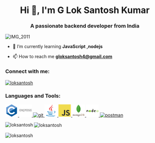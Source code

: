 <h1 align="center">Hi 👋, I'm G Lok Santosh Kumar</h1>
<h3 align="center">A passionate backend developer from India</h3>



![IMG_2011](https://user-images.githubusercontent.com/25634955/177303284-977ef4e0-c9e2-48f5-a747-15e54d460824.PNG)




- 🌱 I’m currently learning **JavaScript ,nodejs**

- 📫 How to reach me **gloksantosh4@gmail.com**

<h3 align="left">Connect with me:</h3>
<p align="left">
<a href="https://linkedin.com/in/loksantosh" target="blank"><img align="center" src="https://raw.githubusercontent.com/rahuldkjain/github-profile-readme-generator/master/src/images/icons/Social/linked-in-alt.svg" alt="loksantosh" height="30" width="40" /></a>
</p>

<h3 align="left">Languages and Tools:</h3>
<p align="left"> <a href="https://www.cprogramming.com/" target="_blank" rel="noreferrer"> <img src="https://raw.githubusercontent.com/devicons/devicon/master/icons/c/c-original.svg" alt="c" width="40" height="40"/> </a> <a href="https://expressjs.com" target="_blank" rel="noreferrer"> <img src="https://raw.githubusercontent.com/devicons/devicon/master/icons/express/express-original-wordmark.svg" alt="express" width="40" height="40"/> </a> <a href="https://git-scm.com/" target="_blank" rel="noreferrer"> <img src="https://www.vectorlogo.zone/logos/git-scm/git-scm-icon.svg" alt="git" width="40" height="40"/> </a> <a href="https://www.java.com" target="_blank" rel="noreferrer"> <img src="https://raw.githubusercontent.com/devicons/devicon/master/icons/java/java-original.svg" alt="java" width="40" height="40"/> </a> <a href="https://developer.mozilla.org/en-US/docs/Web/JavaScript" target="_blank" rel="noreferrer"> <img src="https://raw.githubusercontent.com/devicons/devicon/master/icons/javascript/javascript-original.svg" alt="javascript" width="40" height="40"/> </a> <a href="https://www.mongodb.com/" target="_blank" rel="noreferrer"> <img src="https://raw.githubusercontent.com/devicons/devicon/master/icons/mongodb/mongodb-original-wordmark.svg" alt="mongodb" width="40" height="40"/> </a> <a href="https://nodejs.org" target="_blank" rel="noreferrer"> <img src="https://raw.githubusercontent.com/devicons/devicon/master/icons/nodejs/nodejs-original-wordmark.svg" alt="nodejs" width="40" height="40"/> </a> <a href="https://postman.com" target="_blank" rel="noreferrer"> <img src="https://www.vectorlogo.zone/logos/getpostman/getpostman-icon.svg" alt="postman" width="40" height="40"/> </a> </p>

<p><img align="left" src="https://github-readme-stats.vercel.app/api/top-langs?username=loksantosh&show_icons=true&locale=en&layout=compact" alt="loksantosh" /></p>

<p>&nbsp;<img align="center" src="https://github-readme-stats.vercel.app/api?username=loksantosh&show_icons=true&locale=en" alt="loksantosh" /></p>

<p><img align="center" src="https://github-readme-streak-stats.herokuapp.com/?user=loksantosh&" alt="loksantosh" /></p>
